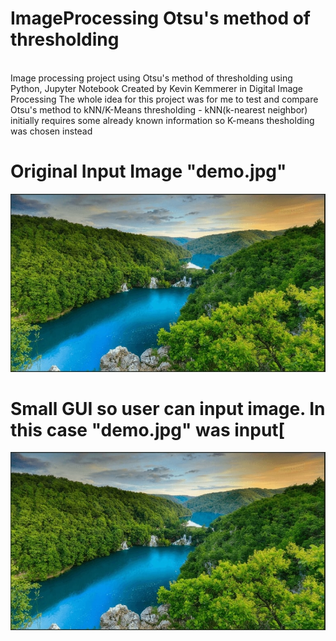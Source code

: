 # ImageProcessing Otsu's method of thresholding
<br/>
Image processing project using Otsu's method of thresholding using Python, Jupyter Notebook
Created by Kevin Kemmerer in Digital Image Processing
The whole idea for this project was for me to test and compare Otsu's method to kNN/K-Means thresholding
- kNN(k-nearest neighbor) initially requires some already known information so K-means thesholding was chosen instead
<br/>

# Original Input Image "demo.jpg"
![Otsu](https://github.com/kkemmere/ImageProcessing-Otsu/blob/main/images/demo.jpg)
<br/>

# Small GUI so user can input image. In this case "demo.jpg" was input[
![Otsu](https://github.com/kkemmere/ImageProcessing-Otsu/blob/main/images/demo.jpg)
<br/>
